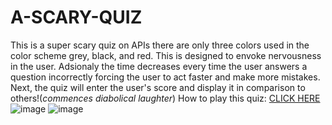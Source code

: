 # A-SCARY-QUIZ
This is a super scary quiz on APIs there are only three colors used in the color scheme grey, black, and red.
This is designed to envoke nervousness in the user. Adsionaly the time decreases every time the user answers
a question incorrectly forcing the user to act faster and make more mistakes.
Next, the quiz will enter the user's score and display it in comparison to others!(*commences diabolical laughter*)
How to play this quiz: [CLICK HERE](something.com)
![image](https://user-images.githubusercontent.com/107663364/182010146-69885341-8d14-444e-b4bd-41a46015a4f1.png)
![image](https://user-images.githubusercontent.com/107663364/182010189-d80e44d3-40a9-455c-8a9b-3b33a8f2f0e8.png)

